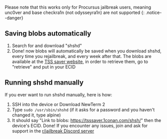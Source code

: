 Please note that this works only for Procursus jailbreak users, meaning unc0ver and base checkra1n (not odysseyra1n) are not supported {: .notice--danger}

## Saving blobs automatically
1. Search for and download "shshd"
2. Done! now blobs will automatically be saved when you download shshd, every time you rejailbreak, and every week after that. The blobs are available at the [TSS saver website](https://tsssaver.1conan.com/v2/), in order to retrieve them, go to "retrieve" and put in your ECID

## Running shshd manually
If you ever want to run shshd manually, here is how:
1. SSH into the device or Download NewTerm 2
2. Type ```sudo /usr/sbin/shshd``` (if it asks for a password and you haven't changed it, type alpine)
3. It should say "Link to blobs: https://tsssaver.1conan.com/shsh/" then the device's ECID.
Done! If you encounter any issues, join and ask for support in the [r/jailbreak Discord server](https://discord.gg/gKAHPtwcGd)
